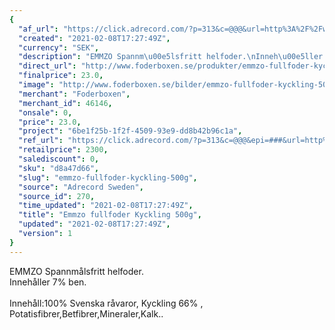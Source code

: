 ```yaml
---
{
  "af_url": "https://click.adrecord.com/?p=313&c=@@@&url=http%3A%2F%2Fwww.foderboxen.se%2Fprodukter%2Femmzo-fullfoder-kyckling-500g%2C249",
  "created": "2021-02-08T17:27:49Z",
  "currency": "SEK",
  "description": "EMMZO Spannm\u00e5lsfritt helfoder.\nInneh\u00e5ller 7% ben.\nInneh\u00e5ll:100% Svenska r\u00e5varor, Kyckling 66% ,\nPotatisfibrer,Betfibrer,Mineraler,Kalk..",
  "direct_url": "http://www.foderboxen.se/produkter/emmzo-fullfoder-kyckling-500g,249",
  "finalprice": 23.0,
  "image": "http://www.foderboxen.se/bilder/emmzo-fullfoder-kyckling-500g-249.png",
  "merchant": "Foderboxen",
  "merchant_id": 46146,
  "onsale": 0,
  "price": 23.0,
  "project": "6be1f25b-1f2f-4509-93e9-dd8b42b96c1a",
  "ref_url": "https://click.adrecord.com/?p=313&c=@@@&epi=###&url=http%3A%2F%2Fwww.foderboxen.se%2Fprodukter%2Femmzo-fullfoder-kyckling-500g%2C249",
  "retailprice": 2300,
  "salediscount": 0,
  "sku": "d8a47d66",
  "slug": "emmzo-fullfoder-kyckling-500g",
  "source": "Adrecord Sweden",
  "source_id": 270,
  "time_updated": "2021-02-08T17:27:49Z",
  "title": "Emmzo fullfoder Kyckling 500g",
  "updated": "2021-02-08T17:27:49Z",
  "version": 1
}
---
```


<p> EMMZO Spannmålsfritt helfoder.<br>Innehåller 7% ben. <br><br>Innehåll:100% Svenska råvaror, Kyckling 66% ,<br>Potatisfibrer,Betfibrer,Mineraler,Kalk..</p>
